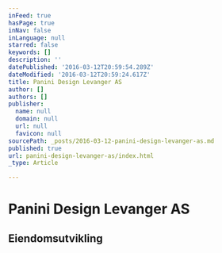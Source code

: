```yaml
---
inFeed: true
hasPage: true
inNav: false
inLanguage: null
starred: false
keywords: []
description: ''
datePublished: '2016-03-12T20:59:54.289Z'
dateModified: '2016-03-12T20:59:24.617Z'
title: Panini Design Levanger AS
author: []
authors: []
publisher:
  name: null
  domain: null
  url: null
  favicon: null
sourcePath: _posts/2016-03-12-panini-design-levanger-as.md
published: true
url: panini-design-levanger-as/index.html
_type: Article

---
```

# Panini Design Levanger AS

## Eiendomsutvikling
